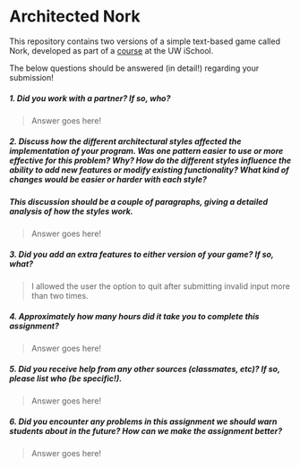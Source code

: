 # Architected Nork

This repository contains two versions of a simple text-based game called Nork, developed as part of a [course](http://arch-joelross.rhcloud.com/) at the UW iSchool. 

The below questions should be answered (in detail!) regarding your submission!


##### 1. Did you work with a partner? If so, who?
> Answer goes here!



##### 2. Discuss how the different architectural styles affected the implementation of your program. Was one pattern easier to use or more effective _for this problem_? Why? How do the different styles influence the ability to add new features or modify existing functionality? What kind of changes would be easier or harder with each style?
##### This discussion should be a couple of paragraphs, giving a detailed analysis of how the styles work.
> Answer goes here!



##### 3. Did you add an extra features to either version of your game? If so, what?
> I allowed the user the option to quit after submitting invalid input more than two times.



##### 4. Approximately how many hours did it take you to complete this assignment? #####
> Answer goes here!



##### 5. Did you receive help from any other sources (classmates, etc)? If so, please list who (be specific!). #####
> Answer goes here!



##### 6. Did you encounter any problems in this assignment we should warn students about in the future? How can we make the assignment better? #####
> Answer goes here!


